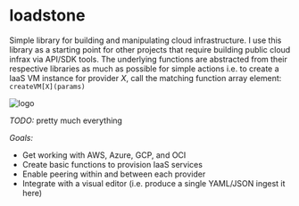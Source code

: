 # loadstone
Simple library for building and manipulating cloud infrastructure.  I use this library as a starting point for other projects that require building public cloud infrax via API/SDK tools.  The underlying functions are abstracted from their respective libraries as much as possible for simple actions i.e. to create a IaaS VM instance for provider _X_, call the matching function array element: `createVM[X](params)`

![logo](island.png)

_TODO:_ pretty much everything

_Goals:_
- Get working with AWS, Azure, GCP, and OCI
- Create basic functions to provision IaaS services
- Enable peering within and between each provider
- Integrate with a visual editor (i.e. produce a single YAML/JSON ingest it here)
